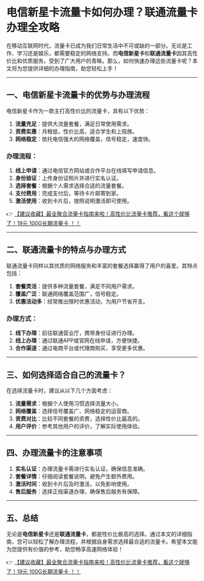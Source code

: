 # 电信新星卡流量卡如何办理？联通流量卡办理全攻略

在移动互联网时代，流量卡已成为我们日常生活中不可或缺的一部分。无论是工作、学习还是娱乐，都需要稳定的网络支持。而**电信新星卡**和**联通流量卡**因其高性价比和优质服务，受到了广大用户的青睐。那么，如何快速办理这些流量卡呢？本文将为您提供详细的办理指南，助您轻松上手！

---

## 一、电信新星卡流量卡的优势与办理流程

电信新星卡作为一款主打高性价比的流量卡，具有以下优势：

1. **流量充足**：提供大流量套餐，满足日常使用需求。
2. **资费实惠**：月租低，性价比高，适合学生和上班族。
3. **网络稳定**：依托电信强大的网络覆盖，信号稳定，速度快。

### 办理流程：

1. **线上申请**：通过电信官方网站或合作平台在线填写申请信息。
2. **身份验证**：上传身份证照片并进行实名认证。
3. **选择套餐**：根据个人需求选择合适的流量套餐。
4. **支付费用**：完成支付后，等待卡片邮寄到家。
5. **激活使用**：收到卡片后，按照说明激活即可使用。

👉 [【建议收藏】最全聚合流量卡指南来啦！高性价比流量卡推荐，看这个就够了！19元 100G长期流量卡 ！！](https://bit.ly/Liuliangka)

---

## 二、联通流量卡的特点与办理方式

联通流量卡同样以其优质的网络服务和丰富的套餐选择赢得了用户的喜爱。其特点包括：

1. **套餐灵活**：提供多种流量套餐，满足不同用户需求。
2. **覆盖广泛**：联通网络覆盖范围广，信号稳定。
3. **优惠活动多**：经常推出限时优惠活动，为用户节省开支。

### 办理方式：

1. **线下办理**：前往联通营业厅，携带身份证进行办理。
2. **线上办理**：通过联通APP或官网在线申请，方便快捷。
3. **合作渠道**：通过电商平台或代理商购买，享受更多优惠。

---

## 三、如何选择适合自己的流量卡？

在选择流量卡时，建议从以下几个方面考虑：

1. **流量需求**：根据个人使用习惯选择流量大小。
2. **网络覆盖**：选择信号覆盖广、网络稳定的运营商。
3. **资费对比**：比较不同套餐的资费，选择性价比最高的。
4. **用户评价**：参考其他用户的评价，了解实际使用体验。

---

## 四、办理流量卡的注意事项

1. **实名认证**：办理流量卡需进行实名认证，确保信息准确。
2. **套餐详情**：仔细阅读套餐说明，避免产生额外费用。
3. **激活时间**：收到卡片后及时激活，以免影响使用。
4. **售后服务**：选择正规渠道办理，确保售后服务有保障。

---

## 五、总结

无论是**电信新星卡**还是**联通流量卡**，都是性价比极高的选择。通过本文的详细指南，您可以轻松了解办理流程，并根据自身需求选择最合适的流量卡。希望本文能为您提供有价值的参考，助您畅享高速网络体验！

👉 [【建议收藏】最全聚合流量卡指南来啦！高性价比流量卡推荐，看这个就够了！19元 100G长期流量卡 ！！](https://bit.ly/Liuliangka)